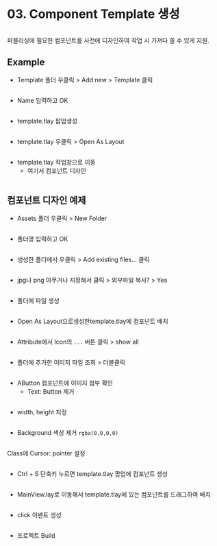 # 03. Component Template 생성

<figure><img src="../.gitbook/assets/image (173).png" alt=""><figcaption></figcaption></figure>

퍼블리싱에 필요한 컴포넌트를 사전에 디자인하여 작업 시 가져다 쓸 수 있게 지원.

## Example

* Template 폴더 우클릭 > Add new > Template 클릭

<div align="left"><figure><img src="../.gitbook/assets/image (155).png" alt=""><figcaption></figcaption></figure></div>



* Name 입력하고 OK

<div align="left"><figure><img src="../.gitbook/assets/image (156).png" alt=""><figcaption></figcaption></figure></div>



* template.tlay 팝업생성

<div align="left"><figure><img src="../.gitbook/assets/image (157).png" alt=""><figcaption></figcaption></figure></div>



* template.tlay 우클릭 > Open As Layout

<div align="left"><figure><img src="../.gitbook/assets/image (158).png" alt=""><figcaption></figcaption></figure></div>



* template.tlay 작업창으로 이동
  * 여기서 컴포넌트 디자인

<figure><img src="../.gitbook/assets/image (171).png" alt=""><figcaption></figcaption></figure>



## 컴포넌트 디자인 예제



* Assets 폴더 우클릭 > New Folder

<div align="left"><figure><img src="../.gitbook/assets/image (159).png" alt=""><figcaption></figcaption></figure></div>



* 폴더명  입력하고 OK

<div align="left"><figure><img src="../.gitbook/assets/image (160).png" alt=""><figcaption></figcaption></figure></div>



* 생성한 폴더에서 우클릭 > Add existing files... 클릭

<div align="left"><figure><img src="../.gitbook/assets/image (161).png" alt=""><figcaption></figcaption></figure></div>



* jpg나 png 아무거나 지정해서 클릭 > 외부파일 복사? > Yes

<div align="left"><figure><img src="../.gitbook/assets/image (172).png" alt=""><figcaption></figcaption></figure></div>



* 폴더에 파일 생성

<div align="left"><figure><img src="../.gitbook/assets/image (162).png" alt=""><figcaption></figcaption></figure></div>



* Open As Layout으로생성한template.tlay에 컴포넌트 배치

<figure><img src="../.gitbook/assets/image (163).png" alt=""><figcaption></figcaption></figure>



* Attribute에서 Icon의 `...` 버튼 클릭 > show all

<div align="left"><figure><img src="../.gitbook/assets/image (165).png" alt=""><figcaption></figcaption></figure></div>



* 폴더에 추가한 이미지 파일 조회 > 더블클릭

<div align="left"><figure><img src="../.gitbook/assets/image (164).png" alt=""><figcaption></figcaption></figure></div>



* AButton 컴포넌트에 이미지 첨부 확인&#x20;
  * Text: Button 제거

<div align="left"><figure><img src="../.gitbook/assets/image (166).png" alt=""><figcaption></figcaption></figure></div>



* width, height 지정

<div align="left"><figure><img src="../.gitbook/assets/image (167).png" alt=""><figcaption></figcaption></figure></div>



* Background 색상 제거  `rgba(0,0,0,0)`

<div align="left"><figure><img src="../.gitbook/assets/image (168).png" alt=""><figcaption></figcaption></figure></div>



Class에 Cursor: pointer 설정

<div align="left"><figure><img src="../.gitbook/assets/image (169).png" alt=""><figcaption></figcaption></figure></div>



* Ctrl + S 단축키 누르면 template.tlay 팝업에 컴포넌트 생성

<figure><img src="../.gitbook/assets/image (170).png" alt=""><figcaption></figcaption></figure>



* MainView.lay로 이동해서 template.tlay에 있는 컴포넌트를 드래그하여 배치

<div align="left"><figure><img src="../.gitbook/assets/화면 녹화 중 2025-07-21 133002.gif" alt=""><figcaption></figcaption></figure></div>



* click 이벤트 생성

<div align="left"><figure><img src="../.gitbook/assets/image (174).png" alt=""><figcaption></figcaption></figure></div>



* 프로젝트 Build

<div align="left"><figure><img src="../.gitbook/assets/화면 녹화 중 2025-07-21 135819.gif" alt=""><figcaption></figcaption></figure></div>
